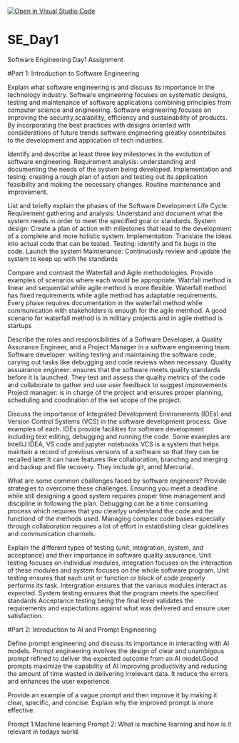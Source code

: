 [![Open in Visual Studio Code](https://classroom.github.com/assets/open-in-vscode-2e0aaae1b6195c2367325f4f02e2d04e9abb55f0b24a779b69b11b9e10269abc.svg)](https://classroom.github.com/online_ide?assignment_repo_id=15604055&assignment_repo_type=AssignmentRepo)
# SE_Day1
Software Engineering Day1 Assignment

#Part 1: Introduction to Software Engineering

Explain what software engineering is and discuss its importance in the technology industry.
Software engineering focuses on systematic designs, testing and maintenance of software applications combining principles from computer science and engineering.
Software engineering focuses on improving the security,scalability, efficiency and sustainability of products. By incorporating the best practices with designs oriented with considerations of future trends software engineering greatky conntributes to the development and application of tech industies.

Identify and describe at least three key milestones in the evolution of software engineering.
Requirement analysis: understanding and documenting the needs of the system being developed.
Implementation and tesing: creating a rough plan of action and testing out its application feasibility and making the necessary changes.
Routine maintenance and improvement.

List and briefly explain the phases of the Software Development Life Cycle.
Requirement gathering and analysis: Understand and document what the system needs in order to meet the specified goal or standards.
System design: Create a plan of action with milestones that lead to the development of a complete and more holistic system.
Implementation: Translate the ideas into actual code that can be tested.
Testing: identify and fix bugs in the code.
Launch the system
Maintenance: Continuously review and update the system to keep up with the standards 

Compare and contrast the Waterfall and Agile methodologies. Provide examples of scenarios where each would be appropriate.
Watrfall method is linear and sequential while agile method is more flexible.
Waterfall method has fixed requirements while agile method has adaptable requirements.
Every phase requires documentation in the waterfall method while communication with stakeholders is enough for the agile metnhod.
A good scenario for waterfall method is in military projects and in agile method is startups 


Describe the roles and responsibilities of a Software Developer, a Quality Assurance Engineer, and a Project Manager in a software engineering team.
Software developer: writing testing and maintaining the software code, carying out tasks like debugging and code reviews when necessary.
Quality assuarance engineer: ensures that the software meets quality standards before it is launched. They test and assess the quality metrics of the code and collaborate to gather and use user feedback to suggest improvements
Project manager: is in charge of the project and ensures proper planning, scheduling and coodination of the set scope of the project.


Discuss the importance of Integrated Development Environments (IDEs) and Version Control Systems (VCS) in the software development process. Give examples of each.
IDEs provide facilities for software development including text editing, debugging and running the code. Some examples are IntelliJ IDEA, VS code and jupyter notebooks
VCS is a system that helps maintain a record of previous versions of a software so that they can be recalled later.It can have features like collaboration, branchng and merging and backup and file recovery. They include git, annd Mercurial.

What are some common challenges faced by software engineers? Provide strategies to overcome these challenges.
Ensuring you meet a deadline while still designing a good system requires proper time management and discipline in following the plan.
Debugging can be a time consuming process which requires that you clearlyy understand the code and the functiond of the methods used.
Managing complex code bases especially through collaboration requires a lot of effort in establishing clear guidelines and communication channels.



Explain the different types of testing (unit, integration, system, and acceptance) and their importance in software quality assurance.
Unit testing focuses on individual modules, integration focuses on the interaction of these modules and system focuses on the whole software program.
Unit testing ensures that each unit or function or block of code properly performs its task. 
Intergration ensures that the various modules interact as expected. 
System testing ensures that the program meets the specified standards
Acceptance testing being the final level validates the requirements and expectations against what was delivered and ensure user satisfaction.

#Part 2: Introduction to AI and Prompt Engineering


Define prompt engineering and discuss its importance in interacting with AI models.
Prompt  engineering involves the design of clear and unambigous prompt refined to deliver the expected outcome from an AI model.Good prompts maximize the capability of AI improving productivity and reducing the amount of time wasted in delivering irrelevant data. It reduce the errors and enhances the user experience.

Provide an example of a vague prompt and then improve it by making it clear, specific, and concise. Explain why the improved prompt is more effective.

Prompt 1:Machine learning
Prompt 2: What is machine learning and how is it relevant in todays world.
